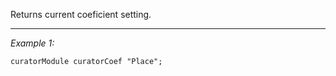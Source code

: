 Returns current coeficient setting.


---
*Example 1:*
```sqf
curatorModule curatorCoef "Place";
```
